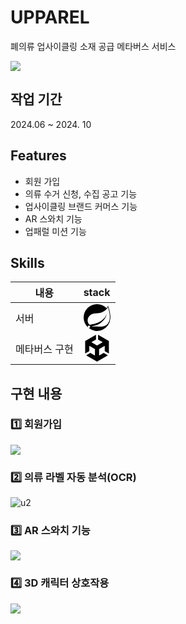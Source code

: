 
# UPPAREL

폐의류 업사이클링 소재 공급 메타버스 서비스

![](https://velog.velcdn.com/images/hellodora7/post/65447ed2-7d24-441d-98b5-a299e21fcf66/image.png)


## 작업 기간

2024.06 ~ 2024. 10



## Features

- 회원 가입
- 의류 수거 신청, 수집 공고 기능
- 업사이클링 브랜드 커머스 기능
- AR 스와치 기능
- 업패럴 미션 기능


## Skills

|내용|stack|
|------|---|
|서버|<svg role="img" viewBox="0 0 24 24" xmlns="http://www.w3.org/2000/svg"><title>Spring</title><path d="M21.8537 1.4158a10.4504 10.4504 0 0 1-1.284 2.2471A11.9666 11.9666 0 1 0 3.8518 20.7757l.4445.3951a11.9543 11.9543 0 0 0 19.6316-8.2971c.3457-3.0126-.568-6.8649-2.0743-11.458zM5.5805 20.8745a1.0174 1.0174 0 1 1-.1482-1.4323 1.0396 1.0396 0 0 1 .1482 1.4323zm16.1991-3.5806c-2.9385 3.9263-9.2601 2.5928-13.2852 2.7904 0 0-.7161.0494-1.4323.1481 0 0 .2717-.1234.6174-.2469 2.8398-.9877 4.1732-1.1853 5.9018-2.0743 3.2349-1.6545 6.4698-5.2844 7.1118-9.0379-1.2347 3.6053-4.9881 6.7167-8.3959 7.9761-2.3459.8643-6.5685 1.7039-6.5685 1.7039l-.1729-.0988c-2.8645-1.4076-2.9632-7.6304 2.2718-9.6306 2.2966-.889 4.4696-.395 6.9637-.9877 2.6422-.6174 5.7043-2.5929 6.939-5.1857 1.3828 4.1732 3.062 10.643.0493 14.6434z"/></svg>|
|메타버스 구현|<svg role="img" viewBox="0 0 24 24" xmlns="http://www.w3.org/2000/svg"><title>Unity</title><path d="m12.9288 4.2939 3.7997 2.1929c.1366.077.1415.2905 0 .3675l-4.515 2.6076a.4192.4192 0 0 1-.4246 0L7.274 6.8543c-.139-.0745-.1415-.293 0-.3675l3.7972-2.193V0L1.3758 5.5977V16.793l3.7177-2.1456v-4.3858c-.0025-.1565.1813-.2682.318-.1838l4.5148 2.6076a.4252.4252 0 0 1 .2136.3676v5.2127c.0025.1565-.1813.2682-.3179.1838l-3.7996-2.1929-3.7178 2.1457L12 24l9.6954-5.5977-3.7178-2.1457-3.7996 2.1929c-.1341.082-.3229-.0248-.3179-.1838V13.053c0-.1565.087-.2956.2136-.3676l4.5149-2.6076c.134-.082.3228.0224.3179.1838v4.3858l3.7177 2.1456V5.5977L12.9288 0Z"/></svg>|


## 구현 내용

### 1️⃣ 회원가입
![](https://velog.velcdn.com/images/hellodora7/post/b11eace4-df9f-4953-97bb-cd6c504eba6d/image.gif)

### 2️⃣ 의류 라벨 자동 분석(OCR)
![u2](https://github.com/user-attachments/assets/6011b005-69a5-4a42-abb7-61300cba98fc)

### 3️⃣ AR 스와치 기능
![](https://velog.velcdn.com/images/hellodora7/post/213de85c-548a-447f-aec0-20f5d1820ef8/image.gif)


### 4️⃣ 3D 캐릭터 상호작용
![](https://velog.velcdn.com/images/hellodora7/post/0653557e-3d33-40e8-bcf9-4fc4aa7d5486/image.gif)

